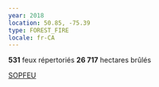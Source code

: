 ```yaml
---
year: 2018
location: 50.85, -75.39
type: FOREST_FIRE
locale: fr-CA
---
```

**531** feux répertoriés
**26 717** hectares brûlés

[SOPFEU](https://sopfeu.qc.ca/statistiques/)